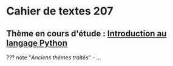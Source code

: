 # Cahier de textes 207


## Thème en cours d'étude : [Introduction au langage Python](../Theme0_Bases_de_Python/cours.html)  

??? note "*Anciens thèmes traités*"
    - ...


